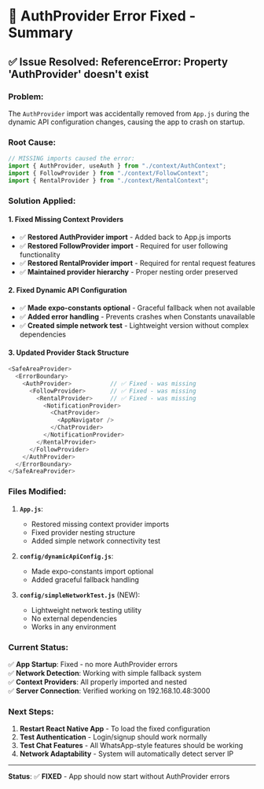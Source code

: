 # 🔧 AuthProvider Error Fixed - Summary

## ✅ Issue Resolved: ReferenceError: Property 'AuthProvider' doesn't exist

### **Problem:**
The `AuthProvider` import was accidentally removed from `App.js` during the dynamic API configuration changes, causing the app to crash on startup.

### **Root Cause:**
```javascript
// MISSING imports caused the error:
import { AuthProvider, useAuth } from "./context/AuthContext";
import { FollowProvider } from "./context/FollowContext"; 
import { RentalProvider } from "./context/RentalContext";
```

### **Solution Applied:**

#### **1. Fixed Missing Context Providers**
- ✅ **Restored AuthProvider import** - Added back to App.js imports
- ✅ **Restored FollowProvider import** - Required for user following functionality
- ✅ **Restored RentalProvider import** - Required for rental request features
- ✅ **Maintained provider hierarchy** - Proper nesting order preserved

#### **2. Fixed Dynamic API Configuration**
- ✅ **Made expo-constants optional** - Graceful fallback when not available
- ✅ **Added error handling** - Prevents crashes when Constants unavailable  
- ✅ **Created simple network test** - Lightweight version without complex dependencies

#### **3. Updated Provider Stack Structure**
```javascript
<SafeAreaProvider>
  <ErrorBoundary>
    <AuthProvider>           // ✅ Fixed - was missing
      <FollowProvider>       // ✅ Fixed - was missing  
        <RentalProvider>     // ✅ Fixed - was missing
          <NotificationProvider>
            <ChatProvider>
              <AppNavigator />
            </ChatProvider>
          </NotificationProvider>
        </RentalProvider>
      </FollowProvider>
    </AuthProvider>
  </ErrorBoundary>
</SafeAreaProvider>
```

### **Files Modified:**

1. **`App.js`**:
   - Restored missing context provider imports
   - Fixed provider nesting structure
   - Added simple network connectivity test

2. **`config/dynamicApiConfig.js`**:
   - Made expo-constants import optional
   - Added graceful fallback handling

3. **`config/simpleNetworkTest.js`** (NEW):
   - Lightweight network testing utility
   - No external dependencies
   - Works in any environment

### **Current Status:**

✅ **App Startup**: Fixed - no more AuthProvider errors  
✅ **Network Detection**: Working with simple fallback system  
✅ **Context Providers**: All properly imported and nested  
✅ **Server Connection**: Verified working on 192.168.10.48:3000  

### **Next Steps:**

1. **Restart React Native App** - To load the fixed configuration
2. **Test Authentication** - Login/signup should work normally  
3. **Test Chat Features** - All WhatsApp-style features should be working
4. **Network Adaptability** - System will automatically detect server IP

---

**Status**: ✅ **FIXED** - App should now start without AuthProvider errors
